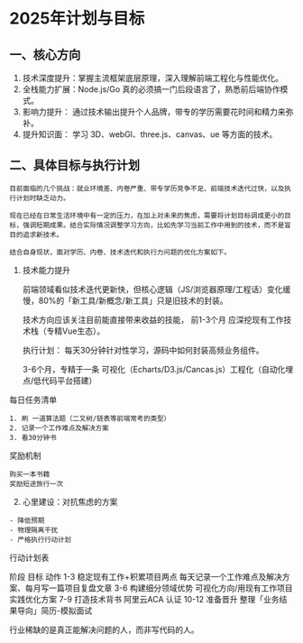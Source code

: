 # 2025年计划与目标


## 一、核心方向
  1.  技术深度提升：掌握主流框架底层原理，深入理解前端工程化与性能优化。
  2.  全栈能力扩展：Node.js/Go 真的必须搞一门后段语言了，熟悉前后端协作模式。
  3.  影响力提升： 通过技术输出提升个人品牌，带专的学历需要花时间和精力来弥补。
  4.  提升知识面： 学习 3D、webGl、three.js、canvas、ue 等方面的技术。





## 二、具体目标与执行计划
```test
目前面临的几个挑战：就业环境差、内卷严重、带专学历竞争不足、前端技术迭代过快，以及执行计划时缺乏动力。

现在已经在日常生活环境中有一定的压力，在加上对未来的焦虑，需要将计划目标调成更小的目标，强调短期成果。结合实际情况调整学习方向，比如先学习当前工作中用到的技术，而不是盲目的追求新技术。

结合自身现状，面对学历、内卷、技术迭代和执行力问题的优化方案如下。
```

  1.  技术能力提升

      前端领域看似技术迭代更新快，但核心逻辑（JS/浏览器原理/工程话）变化缓慢，80%的「新工具/新概念/新工具」只是旧技术的封装。

      技术方向应该关注目前能直接带来收益的技能， 前1-3个月 应深挖现有工作技术栈（专精Vue生态）。
      
      执行计划： 每天30分钟针对性学习，源码中如何封装高频业务组件。

      
      3-6个月，专精于一条 可视化（Echarts/D3.js/Cancas.js）工程化（自动化埋点/低代码平台搭建）

  每日任务清单

    1. 刷 一道算法题（二叉树/链表等前端常考的类型）
    2. 记录一个工作难点及解决方案
    3. 看30分钟书

  奖励机制

    购买一本书籍
    奖励短途旅行一次

  2. 心里建设：对抗焦虑的方案

    - 降低预期
    - 物理隔离干扰
    - 严格执行行动计划


行动计划表


  阶段    目标                   动作
  1-3   稳定现有工作+积累项目两点   每天记录一个工作难点及解决方案、每月写一篇项目复盘文章
  3-6   构建细分领域优势          可视化方向/用现有工作项目实践优化方案
  7-9   打造技术背书             阿里云ACA 认证
  10-12 准备晋升                 整理「业务结果导向」简历-模拟面试



行业稀缺的是真正能解决问题的人，而非写代码的人。

